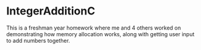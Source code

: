 # IntegerAdditionC

This is a freshman year homework where me and 4 others worked on demonstrating how memory allocation works, along with getting user input to add numbers together.
